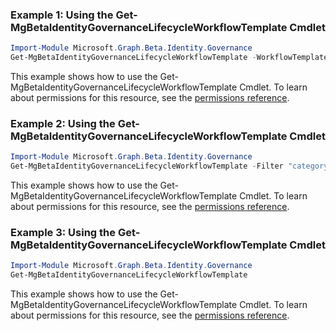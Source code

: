 ### Example 1: Using the Get-MgBetaIdentityGovernanceLifecycleWorkflowTemplate Cmdlet
```powershell
Import-Module Microsoft.Graph.Beta.Identity.Governance
Get-MgBetaIdentityGovernanceLifecycleWorkflowTemplate -WorkflowTemplateId $workflowTemplateId
```
This example shows how to use the Get-MgBetaIdentityGovernanceLifecycleWorkflowTemplate Cmdlet.
To learn about permissions for this resource, see the [permissions reference](/graph/permissions-reference).
### Example 2: Using the Get-MgBetaIdentityGovernanceLifecycleWorkflowTemplate Cmdlet
```powershell
Import-Module Microsoft.Graph.Beta.Identity.Governance
Get-MgBetaIdentityGovernanceLifecycleWorkflowTemplate -Filter "category eq 'leaver'" 
```
This example shows how to use the Get-MgBetaIdentityGovernanceLifecycleWorkflowTemplate Cmdlet.
To learn about permissions for this resource, see the [permissions reference](/graph/permissions-reference).
### Example 3: Using the Get-MgBetaIdentityGovernanceLifecycleWorkflowTemplate Cmdlet
```powershell
Import-Module Microsoft.Graph.Beta.Identity.Governance
Get-MgBetaIdentityGovernanceLifecycleWorkflowTemplate
```
This example shows how to use the Get-MgBetaIdentityGovernanceLifecycleWorkflowTemplate Cmdlet.
To learn about permissions for this resource, see the [permissions reference](/graph/permissions-reference).
